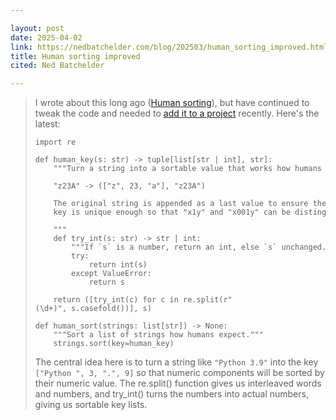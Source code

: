 ```yaml
---

layout: post
date: 2025-04-02
link: https://nedbatchelder.com/blog/202503/human_sorting_improved.html
title: Human sorting improved
cited: Ned Batchelder

---
```


> I wrote about this long ago ([Human sorting](https://nedbatchelder.com/blog/200712/human_sorting.html)), but have continued to tweak the code and needed to [add it to a project](https://github.com/nedbat/watchgha/commit/cfcd48ac3f24f5b76aa02caa695af13e37f38bcf) recently. Here's the latest:
>
>
>     import re
>
>     def human_key(s: str) -> tuple[list[str | int], str]:
>         """Turn a string into a sortable value that works how humans expect.
>
>         "z23A" -> (["z", 23, "a"], "z23A")
>
>         The original string is appended as a last value to ensure the
>         key is unique enough so that "x1y" and "x001y" can be distinguished.
>
>         """
>         def try_int(s: str) -> str | int:
>             """If `s` is a number, return an int, else `s` unchanged."""
>             try:
>                 return int(s)
>             except ValueError:
>                 return s
>
>         return ([try_int(c) for c in re.split(r"(\d+)", s.casefold())], s)
>
>     def human_sort(strings: list[str]) -> None:
>         """Sort a list of strings how humans expect."""
>         strings.sort(key=human_key)
>
>
> The central idea here is to turn a string like `"Python 3.9"` into the key `["Python ", 3, ".", 9]` so that numeric components will be sorted by their numeric value. The re.split() function gives us interleaved words and numbers, and try_int() turns the numbers into actual numbers, giving us sortable key lists.
>